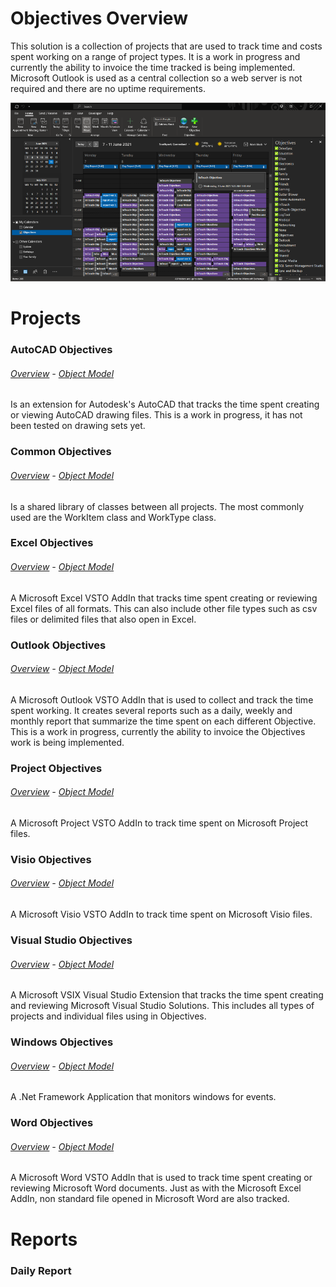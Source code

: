 # Objectives Overview 
This solution is a collection of projects that are used to track time and costs spent working on a range of project types. It is a work in progress and currently the ability to invoice the time tracked is being implemented. Microsoft Outlook is used as a central collection so a web server is not required and there are no uptime requirements.
  
![Outlook Calendar View](./OutlookObjectives/Docs/ObjectivesCalendar.png "Outlook Calendar view")

# Projects
### AutoCAD Objectives  
###### [Overview](./AutoCADObjectives/Docs/README.md) \- [Object Model](./AutoCADObjectives/Docs/ObjectModel.md)  
Is an extension for Autodesk's AutoCAD that tracks the time spent creating or viewing AutoCAD drawing files. This is a work in progress, it has not been tested on drawing sets yet.  

### Common Objectives  
###### [Overview](./CommonObjectives/Docs/README.md) \- [Object Model](./CommonObjectives/Docs/ObjectModel.md)  
Is a shared library of classes between all projects. The most commonly used are the WorkItem class and WorkType class.  

### Excel Objectives  
###### [Overview](./ExcelObjectives/Docs/README.md) \- [Object Model](./ExcelObjectives/Docs/ObjectModel.md)  
A Microsoft Excel VSTO AddIn that tracks time spent creating or reviewing Excel files of all formats. This can also include other file types such as csv files or delimited files that also open in Excel.  

### Outlook Objectives  
###### [Overview](./OutlookObjectives/Docs/README.md) \- [Object Model](./OutlookObjectives/Docs/ObjectModel.md)  
A Microsoft Outlook VSTO AddIn that is used to collect and track the time spent working. It creates several reports such as a daily, weekly and monthly report that summarize the time spent on each different Objective.  This is a work in progress, currently the ability to invoice the Objectives work is being implemented.  

### Project Objectives  
###### [Overview](./ProjectObjectives/Docs/README.md) \- [Object Model](./ProjectObjectives/Docs/ObjectModel.md)  
A Microsoft Project VSTO AddIn to track time spent on Microsoft Project files.  

### Visio Objectives  
###### [Overview](./VisioObjectives/Docs/README.md) \- [Object Model](./VisioObjectives/Docs/ObjectModel.md)  
A Microsoft Visio VSTO AddIn to track time spent on Microsoft Visio files.  

### Visual Studio Objectives  
###### [Overview](./VisualStudioObjectives/Docs/README.md) \- [Object Model](./VisualStudioObjectives/Docs/ObjectModel.md)  
A Microsoft VSIX Visual Studio Extension that tracks the time spent creating and reviewing Microsoft Visual Studio Solutions. This includes all types of projects and individual files using in Objectives.  

### Windows Objectives  
###### [Overview](./WindowsObjectives/Docs/README.md) \- [Object Model](./WindowsObjectives/Docs/ObjectModel.md)  
A .Net Framework Application that monitors windows for events.  

### Word Objectives  
###### [Overview](./WordObjectives/Docs/README.md) \- [Object Model](./WordObjectives/Docs/ObjectModel.md)  
A Microsoft Word VSTO AddIn that is used to track time spent creating or reviewing Microsoft Word documents. Just as with the Microsoft Excel AddIn, non standard file opened in Microsoft Word are also tracked.  

# Reports

### Daily Report